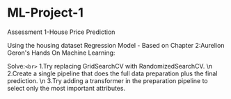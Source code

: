 # ML-Project-1
Assessment 1-House Price Prediction 

Using the housing dataset Regression Model - Based on Chapter 2:Aurelion Geron's Hands On Machine Learning: 

Solve:`<br>`
1.Try replacing GridSearchCV with RandomizedSearchCV. 
\n
2.Create a single pipeline that does the full data preparation plus the final prediction.
\n
3.Try adding a transformer in the preparation pipeline to select only the most important attributes. 
